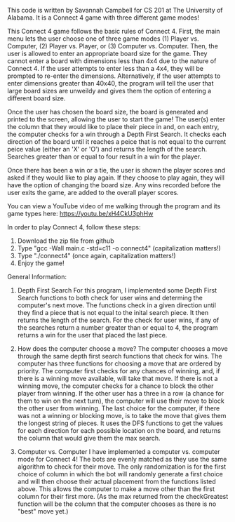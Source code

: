This code is written by Savannah Campbell for CS 201 at The University of Alabama.
It is a Connect 4 game with three different game modes!

This Connect 4 game follows the basic rules of Connect 4. First, the main menu lets the user choose one of three game modes
(1) Player vs. Computer, (2) Player vs. Player, or (3) Computer vs. Computer. Then, the user is allowed to enter an appropriate
board size for the game. They cannot enter a board with dimensions less than 4x4 due to the nature of Connect 4. If the user 
attempts to enter less than a 4x4, they will be prompted to re-enter the dimensions. Alternatively, if the user attempts
to enter dimensions greater than 40x40, the program will tell the user that large board sizes are unweildy and gives them the option
of entering a different board size. 

Once the user has chosen the board size, the board is generated and printed to the screen, allowing the user to start the game!
The user(s) enter the column that they would like to place their piece in and, on each entry, the computer checks for a win 
through a Depth First Search. It checks each direction of the board until it reaches a peice that is not equal to the current
peice value (either an 'X' or 'O') and returns the length of the search. Searches greater than or equal to four result in a 
win for the player.

Once there has been a win or a tie, the user is shown the player scores and asked if they would like to play again. If they choose 
to play again, they will have the option of changing the board size. Any wins recorded before the user exits the game, are added to
the overall player scores. 

You can view a YouTube video of me walking through the program and its game types here:
https://youtu.be/xH4CkU3phHw 

In order to play Connect 4, follow these steps:
1. Download the zip file from github
2. Type "gcc -Wall main.c -std=c11 -o connect4" (capitalization matters!)
3. Type "./connect4" (once again, capitalization matters!)
4. Enjoy the game!

General Information:
1. Depth First Search
For this program, I implemented some Depth First Search functions to both check for user wins and determing the computer's next move.
The functions check in a given direction until they find a piece that is not equal to the inital search piece. It then returns
the length of the search. For the check for user wins, if any of the searches return a number greater than or equal to 4, the
program returns a win for the user that placed the last piece. 

2. How does the computer choose a move?
The computer chooses a move through the same depth first search functions that check for wins. The computer has three functions
for choosing a move that are ordered by priority. The computer first checks for any chances of winning, and, if there is 
a winning move available, will take that move. If there is not a winning move, the computer checks for a chance to block the 
other player from winning. If the other user has a three in a row (a chance for them to win on the next turn), the computer
will use their move to block the other user from winning. The last choice for the computer, if there was not a winning or 
blocking move, is to take the move that gives them the longest string of pieces. It uses the DFS functions to get the values for
each direction for each possible location on the board, and returns the column that would give them the max search.

3. Computer vs. Computer
I have implemented a computer vs. computer mode for Connect 4! The bots are evenly matched as they use the same algorithm to check
for their move. The only randomization is for the first choice of column in which the bot will randomly generate a first choice
and will then choose their actual placement from the functions listed above. This allows the computer to make a move other than
the first column for their first more. (As the max returned from the checkGreatest function will be the column that the 
computer chooses as there is no "best" move yet.)

